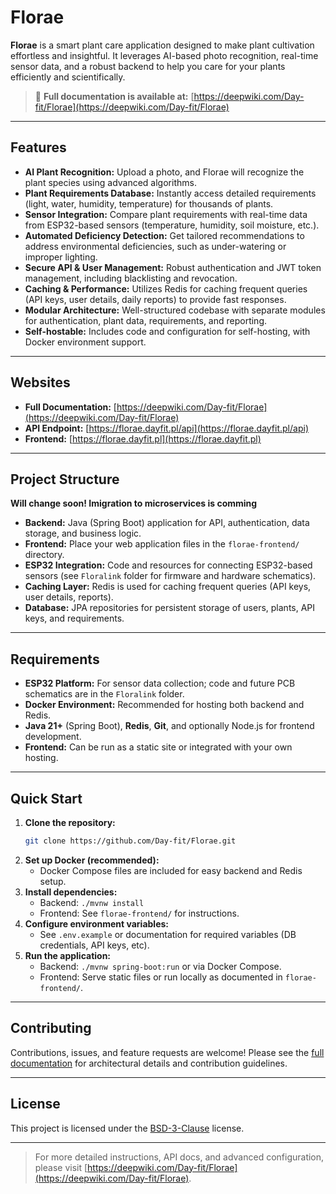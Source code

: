 # Florae

**Florae** is a smart plant care application designed to make plant cultivation effortless and insightful. It leverages AI-based photo recognition, real-time sensor data, and a robust backend to help you care for your plants efficiently and scientifically.

> :book: **Full documentation is available at:** [https://deepwiki.com/Day-fit/Florae](https://deepwiki.com/Day-fit/Florae)

---

## Features

- **AI Plant Recognition:** Upload a photo, and Florae will recognize the plant species using advanced algorithms.
- **Plant Requirements Database:** Instantly access detailed requirements (light, water, humidity, temperature) for thousands of plants.
- **Sensor Integration:** Compare plant requirements with real-time data from ESP32-based sensors (temperature, humidity, soil moisture, etc.).
- **Automated Deficiency Detection:** Get tailored recommendations to address environmental deficiencies, such as under-watering or improper lighting.
- **Secure API & User Management:** Robust authentication and JWT token management, including blacklisting and revocation.
- **Caching & Performance:** Utilizes Redis for caching frequent queries (API keys, user details, daily reports) to provide fast responses.
- **Modular Architecture:** Well-structured codebase with separate modules for authentication, plant data, requirements, and reporting.
- **Self-hostable:** Includes code and configuration for self-hosting, with Docker environment support.

---

## Websites

- **Full Documentation:** [https://deepwiki.com/Day-fit/Florae](https://deepwiki.com/Day-fit/Florae)
- **API Endpoint:** [https://florae.dayfit.pl/api](https://florae.dayfit.pl/api)
- **Frontend:** [https://florae.dayfit.pl](https://florae.dayfit.pl)

---

## Project Structure

**Will change soon! Imigration to microservices is comming**
- **Backend:** Java (Spring Boot) application for API, authentication, data storage, and business logic.
- **Frontend:** Place your web application files in the `florae-frontend/` directory.
- **ESP32 Integration:** Code and resources for connecting ESP32-based sensors (see `Floralink` folder for firmware and hardware schematics).
- **Caching Layer:** Redis is used for caching frequent queries (API keys, user details, reports).
- **Database:** JPA repositories for persistent storage of users, plants, API keys, and requirements.

---

## Requirements

- **ESP32 Platform:** For sensor data collection; code and future PCB schematics are in the `Floralink` folder.
- **Docker Environment:** Recommended for hosting both backend and Redis.
- **Java 21+** (Spring Boot), **Redis**, **Git**, and optionally Node.js for frontend development.
- **Frontend:** Can be run as a static site or integrated with your own hosting.

---

## Quick Start

1. **Clone the repository:**
   ```bash
   git clone https://github.com/Day-fit/Florae.git
   ```
2. **Set up Docker (recommended):**
   - Docker Compose files are included for easy backend and Redis setup.
3. **Install dependencies:**
   - Backend: `./mvnw install`
   - Frontend: See `florae-frontend/` for instructions.
4. **Configure environment variables:**
   - See `.env.example` or documentation for required variables (DB credentials, API keys, etc).
5. **Run the application:**
   - Backend: `./mvnw spring-boot:run` or via Docker Compose.
   - Frontend: Serve static files or run locally as documented in `florae-frontend/`.

---

## Contributing

Contributions, issues, and feature requests are welcome! Please see the [full documentation](https://deepwiki.com/Day-fit/Florae) for architectural details and contribution guidelines.

---

## License

This project is licensed under the [BSD-3-Clause](./LICENSE) license.

---

> For more detailed instructions, API docs, and advanced configuration, please visit [https://deepwiki.com/Day-fit/Florae](https://deepwiki.com/Day-fit/Florae).
